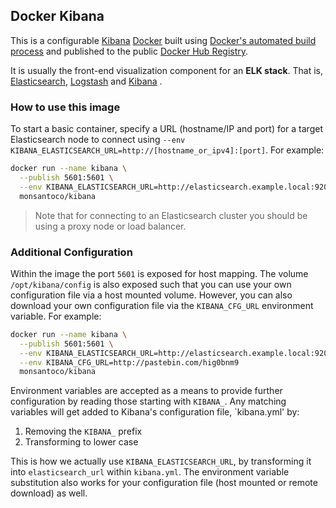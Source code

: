 ## Docker Kibana

This is a configurable [Kibana](https://www.elastic.co/products/kibana) [Docker](https://www.docker.com/) built using [Docker's automated build process](https://registry.hub.docker.com/u/monsantoco/kibana/) and published to the public [Docker Hub Registry](https://registry.hub.docker.com/).

It is usually the front-end visualization component for an **ELK stack**. That is, [Elasticsearch](https://www.elastic.co/products/elasticsearch), [Logstash](https://www.elastic.co/products/logstash) and [Kibana](https://www.elastic.co/products/kibana) .


### How to use this image
To start a basic container, specify a URL (hostname/IP and port) for a target Elasticsearch node to connect using `--env KIBANA_ELASTICSEARCH_URL=http://[hostname_or_ipv4]:[port]`. For example:

```sh
docker run --name kibana \
  --publish 5601:5601 \
  --env KIBANA_ELASTICSEARCH_URL=http://elasticsearch.example.local:9200 \
  monsantoco/kibana
```

> Note that for connecting to an Elasticsearch cluster you should be using a proxy node or load balancer.

### Additional Configuration
Within the image the port `5601` is exposed for host mapping. The volume `/opt/kibana/config` is also exposed such that you can use your own configuration file via a host mounted volume. However, you can also download your own configuration file via the `KIBANA_CFG_URL` environment variable. For example:

```sh
docker run --name kibana \
  --publish 5601:5601 \
  --env KIBANA_ELASTICSEARCH_URL=http://elasticsearch.example.local:9200 \
  --env KIBANA_CFG_URL=http://pastebin.com/hig0bnm9
  monsantoco/kibana
```

Environment variables are accepted as a means to provide further configuration by reading those starting with `KIBANA_`. Any matching variables will get added to Kibana's configuration file, `kibana.yml' by:

  1. Removing the `KIBANA_` prefix
  2. Transforming to lower case

This is how we actually use `KIBANA_ELASTICSEARCH_URL`, by transforming it into `elasticsearch_url` within `kibana.yml`. The environment variable substitution also works for your configuration file (host mounted or remote download) as well.
